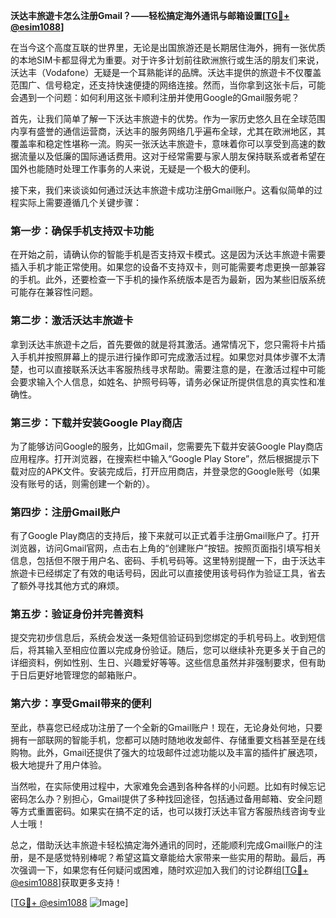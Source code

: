 **沃达丰旅遊卡怎么注册Gmail？——轻松搞定海外通讯与邮箱设置[[TG💪+ @esim1088](https://t.me/s/esim1088)]**

在当今这个高度互联的世界里，无论是出国旅游还是长期居住海外，拥有一张优质的本地SIM卡都显得尤为重要。对于许多计划前往欧洲旅行或生活的朋友们来说，沃达丰（Vodafone）无疑是一个耳熟能详的品牌。沃达丰提供的旅遊卡不仅覆盖范围广、信号稳定，还支持快速便捷的网络连接。然而，当你拿到这张卡后，可能会遇到一个问题：如何利用这张卡顺利注册并使用Google的Gmail服务呢？

首先，让我们简单了解一下沃达丰旅遊卡的优势。作为一家历史悠久且在全球范围内享有盛誉的通信运营商，沃达丰的服务网络几乎遍布全球，尤其在欧洲地区，其覆盖率和稳定性堪称一流。购买一张沃达丰旅遊卡，意味着你可以享受到高速的数据流量以及低廉的国际通话费用。这对于经常需要与家人朋友保持联系或者希望在国外也能随时处理工作事务的人来说，无疑是一个极大的便利。

接下来，我们来谈谈如何通过沃达丰旅遊卡成功注册Gmail账户。这看似简单的过程实际上需要遵循几个关键步骤：

### 第一步：确保手机支持双卡功能

在开始之前，请确认你的智能手机是否支持双卡模式。这是因为沃达丰旅遊卡需要插入手机才能正常使用。如果您的设备不支持双卡，则可能需要考虑更换一部兼容的手机。此外，还要检查一下手机的操作系统版本是否为最新，因为某些旧版系统可能存在兼容性问题。

### 第二步：激活沃达丰旅遊卡

拿到沃达丰旅遊卡之后，首先要做的就是将其激活。通常情况下，您只需将卡片插入手机并按照屏幕上的提示进行操作即可完成激活过程。如果您对具体步骤不太清楚，也可以直接联系沃达丰客服热线寻求帮助。需要注意的是，在激活过程中可能会要求输入个人信息，如姓名、护照号码等，请务必保证所提供信息的真实性和准确性。

### 第三步：下载并安装Google Play商店

为了能够访问Google的服务，比如Gmail，您需要先下载并安装Google Play商店应用程序。打开浏览器，在搜索栏中输入“Google Play Store”，然后根据提示下载对应的APK文件。安装完成后，打开应用商店，并登录您的Google账号（如果没有账号的话，则需创建一个新的）。

### 第四步：注册Gmail账户

有了Google Play商店的支持后，接下来就可以正式着手注册Gmail账户了。打开浏览器，访问Gmail官网，点击右上角的“创建账户”按钮。按照页面指引填写相关信息，包括但不限于用户名、密码、手机号码等。这里特别提醒一下，由于沃达丰旅遊卡已经绑定了有效的电话号码，因此可以直接使用该号码作为验证工具，省去了额外寻找其他方式的麻烦。

### 第五步：验证身份并完善资料

提交完初步信息后，系统会发送一条短信验证码到您绑定的手机号码上。收到短信后，将其输入至相应位置以完成身份验证。随后，您可以继续补充更多关于自己的详细资料，例如性别、生日、兴趣爱好等等。这些信息虽然并非强制要求，但有助于日后更好地管理您的邮箱账户。

### 第六步：享受Gmail带来的便利

至此，恭喜您已经成功注册了一个全新的Gmail账户！现在，无论身处何地，只要拥有一部联网的智能手机，您都可以随时随地收发邮件、存储重要文档甚至是在线购物。此外，Gmail还提供了强大的垃圾邮件过滤功能以及丰富的插件扩展选项，极大地提升了用户体验。

当然啦，在实际使用过程中，大家难免会遇到各种各样的小问题。比如有时候忘记密码怎么办？别担心，Gmail提供了多种找回途径，包括通过备用邮箱、安全问题等方式重置密码。如果实在搞不定的话，也可以拨打沃达丰官方客服热线咨询专业人士哦！

总之，借助沃达丰旅遊卡轻松搞定海外通讯的同时，还能顺利完成Gmail账户的注册，是不是感觉特别棒呢？希望这篇文章能给大家带来一些实用的帮助。最后，再次强调一下，如果您有任何疑问或困难，随时欢迎加入我们的讨论群组[[TG💪+ @esim1088](https://t.me/s/esim1088)]获取更多支持！

[[TG💪+ @esim1088](https://t.me/s/esim1088) ![Image](https://i.postimg.cc/4NQfJmqS/Snipaste-2025-05-13-00-14-12.png)]